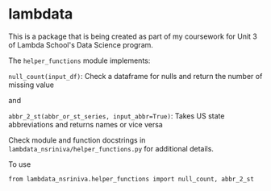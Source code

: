 # lambdata
This is a package that is being created as part of my coursework for Unit 3 of Lambda School's Data Science program.

The `helper_functions` module implements:

`null_count(input_df)`: Check a dataframe for nulls and return the number of missing value

and

`abbr_2_st(abbr_or_st_series, input_abbr=True)`: Takes US state abbreviations and returns names or vice versa

Check module and function docstrings in `lambdata_nsriniva/helper_functions.py` for additional details.

To use 

`from lambdata_nsriniva.helper_functions import null_count, abbr_2_st`
